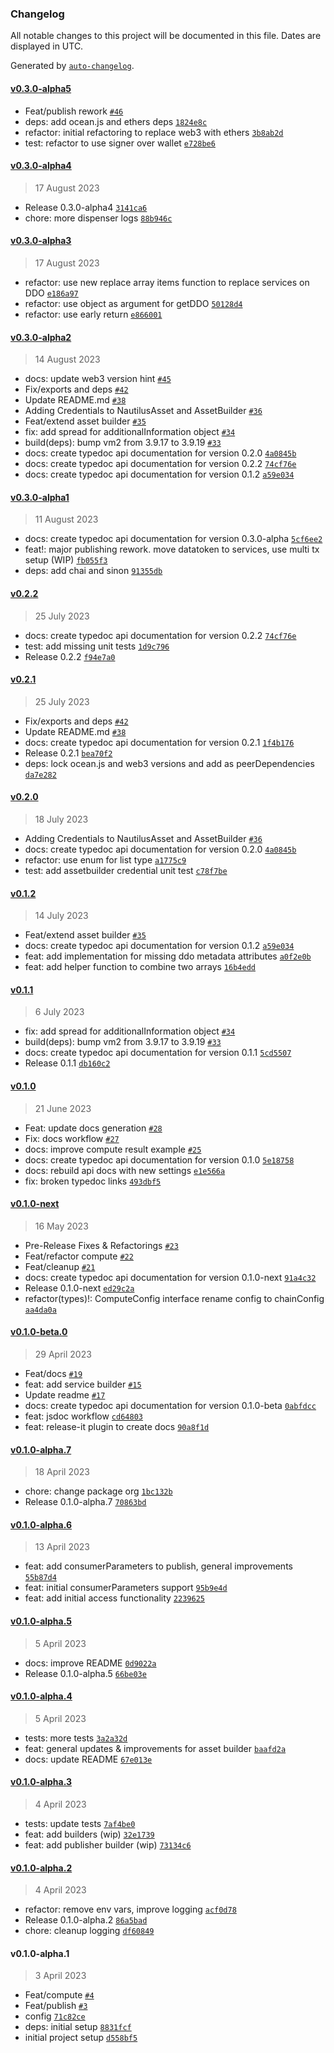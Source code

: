 ### Changelog

All notable changes to this project will be documented in this file. Dates are displayed in UTC.

Generated by [`auto-changelog`](https://github.com/CookPete/auto-changelog).

#### [v0.3.0-alpha5](https://github.com/deltaDAO/nautilus/compare/v0.3.0-alpha4...v0.3.0-alpha5)

- Feat/publish rework [`#46`](https://github.com/deltaDAO/nautilus/pull/46)
- deps: add ocean.js and ethers deps [`1824e8c`](https://github.com/deltaDAO/nautilus/commit/1824e8c27455c919bfef31a6e1ebbf704b1624da)
- refactor: initial refactoring to replace web3 with ethers [`3b8ab2d`](https://github.com/deltaDAO/nautilus/commit/3b8ab2dc83fbffded35b0c1228d3154e93fc614f)
- test: refactor to use signer over wallet [`e728be6`](https://github.com/deltaDAO/nautilus/commit/e728be63988b656ec706bba9b870b1f7448ce5fa)

#### [v0.3.0-alpha4](https://github.com/deltaDAO/nautilus/compare/v0.3.0-alpha3...v0.3.0-alpha4)

> 17 August 2023

- Release 0.3.0-alpha4 [`3141ca6`](https://github.com/deltaDAO/nautilus/commit/3141ca6086d1a79443af63fecace9bd55ed28d65)
- chore: more dispenser logs [`88b946c`](https://github.com/deltaDAO/nautilus/commit/88b946cef58f4de2f673ce5e3c129d9706203da7)

#### [v0.3.0-alpha3](https://github.com/deltaDAO/nautilus/compare/v0.3.0-alpha2...v0.3.0-alpha3)

> 17 August 2023

- refactor: use new replace array items function to replace services on DDO [`e186a97`](https://github.com/deltaDAO/nautilus/commit/e186a97e902f01c334618fc9dce0b0ccee912076)
- refactor: use object as argument for getDDO [`50128d4`](https://github.com/deltaDAO/nautilus/commit/50128d407e710f21919db4ab577fbf21e551c42b)
- refactor: use early return [`e866001`](https://github.com/deltaDAO/nautilus/commit/e8660017a65fc49f6439edcbfadb335e602e00d2)

#### [v0.3.0-alpha2](https://github.com/deltaDAO/nautilus/compare/v0.3.0-alpha1...v0.3.0-alpha2)

> 14 August 2023

- docs: update web3 version hint [`#45`](https://github.com/deltaDAO/nautilus/pull/45)
- Fix/exports and deps [`#42`](https://github.com/deltaDAO/nautilus/pull/42)
- Update README.md [`#38`](https://github.com/deltaDAO/nautilus/pull/38)
- Adding Credentials to NautilusAsset and AssetBuilder [`#36`](https://github.com/deltaDAO/nautilus/pull/36)
- Feat/extend asset builder [`#35`](https://github.com/deltaDAO/nautilus/pull/35)
- fix: add spread for additionalInformation object [`#34`](https://github.com/deltaDAO/nautilus/pull/34)
- build(deps): bump vm2 from 3.9.17 to 3.9.19 [`#33`](https://github.com/deltaDAO/nautilus/pull/33)
- docs: create typedoc api documentation for version 0.2.0 [`4a0845b`](https://github.com/deltaDAO/nautilus/commit/4a0845b894c5f04ea3dae00bc679c5526e73c4c9)
- docs: create typedoc api documentation for version 0.2.2 [`74cf76e`](https://github.com/deltaDAO/nautilus/commit/74cf76ef7344029c0fb78ae4e384c8af944fa2fc)
- docs: create typedoc api documentation for version 0.1.2 [`a59e034`](https://github.com/deltaDAO/nautilus/commit/a59e034cac1adb327eca315c49c105d5e237b039)

#### [v0.3.0-alpha1](https://github.com/deltaDAO/nautilus/compare/v0.2.2...v0.3.0-alpha1)

> 11 August 2023

- docs: create typedoc api documentation for version 0.3.0-alpha [`5cf6ee2`](https://github.com/deltaDAO/nautilus/commit/5cf6ee20e6f5b335ae82de2b657d27432657beb9)
- feat!: major publishing rework. move datatoken to services, use multi tx setup (WIP) [`fb055f3`](https://github.com/deltaDAO/nautilus/commit/fb055f31f2a3030a5831171c60ffbeeef6977f24)
- deps: add chai and sinon [`91355db`](https://github.com/deltaDAO/nautilus/commit/91355db6ce65bab0172229ab07c2fe6f2afa559c)

#### [v0.2.2](https://github.com/deltaDAO/nautilus/compare/v0.2.1...v0.2.2)

> 25 July 2023

- docs: create typedoc api documentation for version 0.2.2 [`74cf76e`](https://github.com/deltaDAO/nautilus/commit/74cf76ef7344029c0fb78ae4e384c8af944fa2fc)
- test: add missing unit tests [`1d9c796`](https://github.com/deltaDAO/nautilus/commit/1d9c796ba5a556e1717ac6ed7c02cfa68b8e360c)
- Release 0.2.2 [`f94e7a0`](https://github.com/deltaDAO/nautilus/commit/f94e7a09b00bb5619793f088c5a71714578b513e)

#### [v0.2.1](https://github.com/deltaDAO/nautilus/compare/v0.2.0...v0.2.1)

> 25 July 2023

- Fix/exports and deps [`#42`](https://github.com/deltaDAO/nautilus/pull/42)
- Update README.md [`#38`](https://github.com/deltaDAO/nautilus/pull/38)
- docs: create typedoc api documentation for version 0.2.1 [`1f4b176`](https://github.com/deltaDAO/nautilus/commit/1f4b1764f0502db73e2b9a4222d27549bc10680d)
- Release 0.2.1 [`bea70f2`](https://github.com/deltaDAO/nautilus/commit/bea70f2992589c5ddf267695c22fa3380a35aad4)
- deps: lock ocean.js and web3 versions and add as peerDependencies [`da7e282`](https://github.com/deltaDAO/nautilus/commit/da7e2821d4bc82131328e790762306e717d01b2c)

#### [v0.2.0](https://github.com/deltaDAO/nautilus/compare/v0.1.2...v0.2.0)

> 18 July 2023

- Adding Credentials to NautilusAsset and AssetBuilder [`#36`](https://github.com/deltaDAO/nautilus/pull/36)
- docs: create typedoc api documentation for version 0.2.0 [`4a0845b`](https://github.com/deltaDAO/nautilus/commit/4a0845b894c5f04ea3dae00bc679c5526e73c4c9)
- refactor: use enum for list type [`a1775c9`](https://github.com/deltaDAO/nautilus/commit/a1775c90f21179e3aa649e7d63a3139fdb61c9c8)
- test: add assetbuilder credential unit test [`c78f7be`](https://github.com/deltaDAO/nautilus/commit/c78f7be36e747d6f91dd5524b6b183121f201220)

#### [v0.1.2](https://github.com/deltaDAO/nautilus/compare/v0.1.1...v0.1.2)

> 14 July 2023

- Feat/extend asset builder [`#35`](https://github.com/deltaDAO/nautilus/pull/35)
- docs: create typedoc api documentation for version 0.1.2 [`a59e034`](https://github.com/deltaDAO/nautilus/commit/a59e034cac1adb327eca315c49c105d5e237b039)
- feat: add implementation for missing ddo metadata attributes [`a0f2e0b`](https://github.com/deltaDAO/nautilus/commit/a0f2e0b7029f42ea1f85aadf2028ab08ab0fc434)
- feat: add helper function to combine two arrays [`16b4edd`](https://github.com/deltaDAO/nautilus/commit/16b4edd12fc8a2d6f74ff6bb3b9c8d2f306885c6)

#### [v0.1.1](https://github.com/deltaDAO/nautilus/compare/v0.1.0...v0.1.1)

> 6 July 2023

- fix: add spread for additionalInformation object [`#34`](https://github.com/deltaDAO/nautilus/pull/34)
- build(deps): bump vm2 from 3.9.17 to 3.9.19 [`#33`](https://github.com/deltaDAO/nautilus/pull/33)
- docs: create typedoc api documentation for version 0.1.1 [`5cd5507`](https://github.com/deltaDAO/nautilus/commit/5cd5507083f505d216007143ed636a77e2519703)
- Release 0.1.1 [`db160c2`](https://github.com/deltaDAO/nautilus/commit/db160c25bcaa7713d14286c09f14ea416aa7ca33)

#### [v0.1.0](https://github.com/deltaDAO/nautilus/compare/v0.1.0-next...v0.1.0)

> 21 June 2023

- Feat: update docs generation [`#28`](https://github.com/deltaDAO/nautilus/pull/28)
- Fix: docs workflow [`#27`](https://github.com/deltaDAO/nautilus/pull/27)
- docs: improve compute result example [`#25`](https://github.com/deltaDAO/nautilus/pull/25)
- docs: create typedoc api documentation for version 0.1.0 [`5e18758`](https://github.com/deltaDAO/nautilus/commit/5e187581054b7e0ea2d45366879f623754b615ac)
- docs: rebuild api docs with new settings [`e1e566a`](https://github.com/deltaDAO/nautilus/commit/e1e566a3cf33e5f20a00743e116277bf1e1f2627)
- fix: broken typedoc links [`493dbf5`](https://github.com/deltaDAO/nautilus/commit/493dbf54f2f25262a9e1766c7dd203fac80840f7)

#### [v0.1.0-next](https://github.com/deltaDAO/nautilus/compare/v0.1.0-beta.0...v0.1.0-next)

> 16 May 2023

- Pre-Release Fixes & Refactorings [`#23`](https://github.com/deltaDAO/nautilus/pull/23)
- Feat/refactor compute [`#22`](https://github.com/deltaDAO/nautilus/pull/22)
- Feat/cleanup [`#21`](https://github.com/deltaDAO/nautilus/pull/21)
- docs: create typedoc api documentation for version 0.1.0-next [`91a4c32`](https://github.com/deltaDAO/nautilus/commit/91a4c320d11b8964d1572b6214f95469ccabca19)
- Release 0.1.0-next [`ed29c2a`](https://github.com/deltaDAO/nautilus/commit/ed29c2ab33630c4169a8b310a6c4410264912e12)
- refactor(types)!: ComputeConfig interface rename config to chainConfig [`aa4da0a`](https://github.com/deltaDAO/nautilus/commit/aa4da0a290560c2b480ad359abb149183cc60ab8)

#### [v0.1.0-beta.0](https://github.com/deltaDAO/nautilus/compare/v0.1.0-alpha.7...v0.1.0-beta.0)

> 29 April 2023

- Feat/docs [`#19`](https://github.com/deltaDAO/nautilus/pull/19)
- feat: add service builder [`#15`](https://github.com/deltaDAO/nautilus/pull/15)
- Update readme [`#17`](https://github.com/deltaDAO/nautilus/pull/17)
- docs: create typedoc api documentation for version 0.1.0-beta [`0abfdcc`](https://github.com/deltaDAO/nautilus/commit/0abfdcc2da01f1b93284a54c21f1613f0a144a3a)
- feat: jsdoc workflow [`cd64803`](https://github.com/deltaDAO/nautilus/commit/cd648032c822049dcd42f0f2d2aff222a1c6306d)
- feat: release-it plugin to create docs [`90a8f1d`](https://github.com/deltaDAO/nautilus/commit/90a8f1d5abfcb224f11806fae9d93b1e85020e15)

#### [v0.1.0-alpha.7](https://github.com/deltaDAO/nautilus/compare/v0.1.0-alpha.6...v0.1.0-alpha.7)

> 18 April 2023

- chore: change package org [`1bc132b`](https://github.com/deltaDAO/nautilus/commit/1bc132bd13728d6ffbf0d14f44cf9e62cf623025)
- Release 0.1.0-alpha.7 [`70863bd`](https://github.com/deltaDAO/nautilus/commit/70863bdbb7f5ad9e6059210bdc05ac279d228ee0)

#### [v0.1.0-alpha.6](https://github.com/deltaDAO/nautilus/compare/v0.1.0-alpha.5...v0.1.0-alpha.6)

> 13 April 2023

- feat: add consumerParameters to publish, general improvements [`55b87d4`](https://github.com/deltaDAO/nautilus/commit/55b87d45bfae760c9c64eee4fb7f5775e56a900c)
- feat: initial consumerParameters support [`95b9e4d`](https://github.com/deltaDAO/nautilus/commit/95b9e4d4d1f6ae076fbc174c7534ba1ba936eabf)
- feat: add initial access functionality [`2239625`](https://github.com/deltaDAO/nautilus/commit/22396259e0a029b7060662aceb2bf2d9c193cf9c)

#### [v0.1.0-alpha.5](https://github.com/deltaDAO/nautilus/compare/v0.1.0-alpha.4...v0.1.0-alpha.5)

> 5 April 2023

- docs: improve README [`0d9022a`](https://github.com/deltaDAO/nautilus/commit/0d9022a42e69fc55fc473b6cadd47931113ff994)
- Release 0.1.0-alpha.5 [`66be03e`](https://github.com/deltaDAO/nautilus/commit/66be03edf9e93578cbd5063aa777fee5c4e4f049)

#### [v0.1.0-alpha.4](https://github.com/deltaDAO/nautilus/compare/v0.1.0-alpha.3...v0.1.0-alpha.4)

> 5 April 2023

- tests: more tests [`3a2a32d`](https://github.com/deltaDAO/nautilus/commit/3a2a32d047c3f0442f98cf9e4ddb8bebaaeca17f)
- feat: general updates & improvements for asset builder [`baafd2a`](https://github.com/deltaDAO/nautilus/commit/baafd2a8ac3f346094b7063cc32dbfc9ee00a6bf)
- docs: update README [`67e013e`](https://github.com/deltaDAO/nautilus/commit/67e013e216040befc8fee057026cb9ef01d7ffb9)

#### [v0.1.0-alpha.3](https://github.com/deltaDAO/nautilus/compare/v0.1.0-alpha.2...v0.1.0-alpha.3)

> 4 April 2023

- tests: update tests [`7af4be0`](https://github.com/deltaDAO/nautilus/commit/7af4be0e3442c4378678d67346e2c313ee1df94f)
- feat: add builders (wip) [`32e1739`](https://github.com/deltaDAO/nautilus/commit/32e17395eadd1176a695c5726d980d76183b8d79)
- feat: add publisher builder (wip) [`73134c6`](https://github.com/deltaDAO/nautilus/commit/73134c6935d8ff2a09ccab49587bb441ba0e648e)

#### [v0.1.0-alpha.2](https://github.com/deltaDAO/nautilus/compare/v0.1.0-alpha.1...v0.1.0-alpha.2)

> 4 April 2023

- refactor: remove env vars, improve logging [`acf0d78`](https://github.com/deltaDAO/nautilus/commit/acf0d78d8c1b30c8eb9dc84d369bab39a802ffa4)
- Release 0.1.0-alpha.2 [`86a5bad`](https://github.com/deltaDAO/nautilus/commit/86a5bad53c49fac9a23de8935077fc13b7f14e41)
- chore: cleanup logging [`df60849`](https://github.com/deltaDAO/nautilus/commit/df6084929758e07a3ae709f5de9564675c2d5c5a)

#### v0.1.0-alpha.1

> 3 April 2023

- Feat/compute [`#4`](https://github.com/deltaDAO/nautilus/pull/4)
- Feat/publish [`#3`](https://github.com/deltaDAO/nautilus/pull/3)
- config [`71c82ce`](https://github.com/deltaDAO/nautilus/commit/71c82cec2aa6c247645eb82923cb10233220f597)
- deps: initial setup [`8831fcf`](https://github.com/deltaDAO/nautilus/commit/8831fcff2e450f6e93ef9b918810355f4fad4e4b)
- initial project setup [`d558bf5`](https://github.com/deltaDAO/nautilus/commit/d558bf5d0d6ed7a815d6b516c352feaa821fe3a7)
